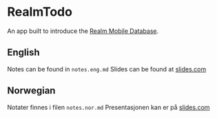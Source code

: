 # RealmTodo

An app built to introduce the [Realm Mobile Database](https://realm.io/products/realm-mobile-database/).

## English

Notes can be found in `notes.eng.md`
Slides can be found at [slides.com](http://slides.com/jonstodle/realm-eng)

## Norwegian

Notater finnes i filen `notes.nor.md`
Presentasjonen kan er på [slides.com](http://slides.com/jonstodle/realm-nor)